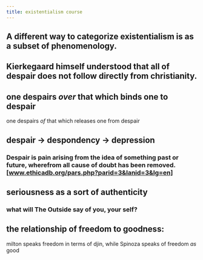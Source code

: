 ```yaml
---
title: existentialism course
---
```


## A different way to categorize existentialism is as a subset of phenomenology.
## Kierkegaard himself understood that all of despair does not follow directly from christianity.
## one despairs *over* that which binds one to despair
one despairs *of* that which releases one from despair
## despair -> despondency -> depression
### Despair is pain arising from the idea of something past or future, wherefrom all cause of doubt has been removed. [www.ethicadb.org/pars.php?parid=3&lanid=3&lg=en]
## seriousness as a sort of authenticity
### what will The Outside say of you, your self?
## the relationship of freedom to goodness:
milton speaks freedom in terms of djin,
while Spinoza speaks of freedom *as* good
